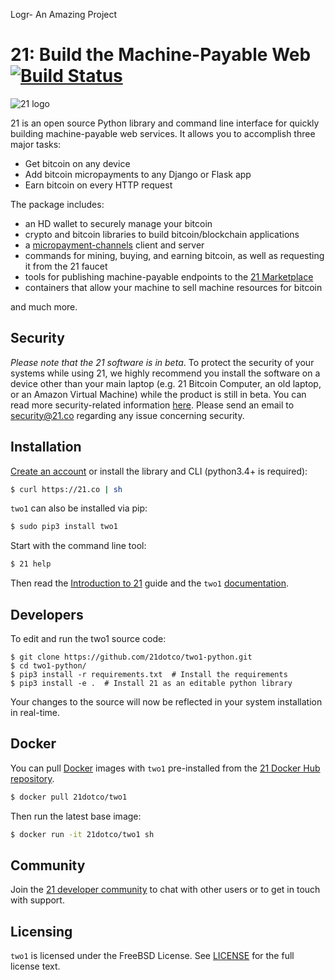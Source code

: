 Logr- An Amazing Project
# 21: Build the Machine-Payable Web [![Build Status](https://travis-ci.org/21dotco/two1-python.svg?branch=master)](https://travis-ci.org/21dotco/two1-python)

![21 logo](docs/img/21_banner.png "21")

21 is an open source Python library and command line interface for
quickly building machine-payable web services. It allows you to
accomplish three major tasks:

  - Get bitcoin on any device
  - Add bitcoin micropayments to any Django or Flask app
  - Earn bitcoin on every HTTP request

The package includes:

 - an HD wallet to securely manage your bitcoin
 - crypto and bitcoin libraries to build bitcoin/blockchain applications
 - a [micropayment-channels](https://21.co/learn/intro-to-micropayment-channels/) client and server
 - commands for mining, buying, and earning bitcoin, as well as requesting it from the 21 faucet
 - tools for publishing machine-payable endpoints to the [21 Marketplace](https://21.co/mkt)
 - containers that allow your machine to sell machine resources for bitcoin

and much more.

## Security

_Please note that the 21 software is in beta_. To protect the security
of your systems while using 21, we highly recommend you install the
software on a device other than your main laptop (e.g. 21 Bitcoin
Computer, an old laptop, or an Amazon Virtual Machine) while the
product is still in beta. You can read more security-related
information [here](https://21.co/learn/security/). Please send an
email to [security@21.co](mailto://support@21.co) regarding any issue
concerning security.

## Installation
[Create an account](https://21.co) or install the library and CLI
(python3.4+ is required):

``` bash
$ curl https://21.co | sh
```

`two1` can also be installed via pip:

``` bash
$ sudo pip3 install two1
```

Start with the command line tool:

``` bash
$ 21 help
```

Then read the [Introduction to 21](https://21.co/learn/intro-to-21/) guide
and the `two1`
[documentation](https://21.co/learn/#reference-21-library).

## Developers
To edit and run the two1 source code:

```shell
$ git clone https://github.com/21dotco/two1-python.git
$ cd two1-python/
$ pip3 install -r requirements.txt  # Install the requirements
$ pip3 install -e .  # Install 21 as an editable python library
```

Your changes to the source will now be reflected in your system
installation in real-time.

## Docker
You can pull [Docker](https://www.docker.com/) images with
`two1` pre-installed from the
[21 Docker Hub repository](https://hub.docker.com/r/21dotco/two1).

``` bash
$ docker pull 21dotco/two1
```

Then run the latest base image:

``` bash
$ docker run -it 21dotco/two1 sh
```

## Community
Join the [21 developer community](https://slack.21.co) to chat
with other users or to get in touch with support.

## Licensing
`two1` is licensed under the FreeBSD License. See
[LICENSE](https://github.com/21dotco/two1-python/blob/master/LICENSE)
for the full license text.
